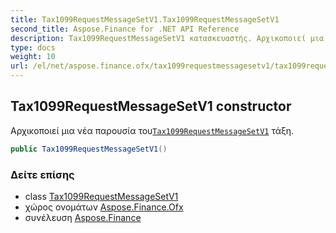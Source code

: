 ```yaml
---
title: Tax1099RequestMessageSetV1.Tax1099RequestMessageSetV1
second_title: Aspose.Finance for .NET API Reference
description: Tax1099RequestMessageSetV1 κατασκευαστής. Αρχικοποιεί μια νέα παρουσία τουTax1099RequestMessageSetV1 τάξη.
type: docs
weight: 10
url: /el/net/aspose.finance.ofx/tax1099requestmessagesetv1/tax1099requestmessagesetv1/
---
```

## Tax1099RequestMessageSetV1 constructor

Αρχικοποιεί μια νέα παρουσία του[`Tax1099RequestMessageSetV1`](../) τάξη.

```csharp
public Tax1099RequestMessageSetV1()
```

### Δείτε επίσης

* class [Tax1099RequestMessageSetV1](../)
* χώρος ονομάτων [Aspose.Finance.Ofx](../../tax1099requestmessagesetv1/)
* συνέλευση [Aspose.Finance](../../../)


